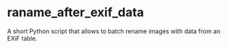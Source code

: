 # raname_after_exif_data
A short Python script that allows to batch rename images with data from an EXiF table.
